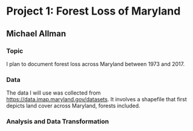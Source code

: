 # Project 1: Forest Loss of Maryland
## Michael Allman

### Topic
I plan to document forest loss across Maryland between 1973 and 2017. 

### Data
The data I will use was collected from https://data.imap.maryland.gov/datasets. It involves a shapefile that first depicts land cover across Maryland, forests included.

### Analysis and Data Transformation
